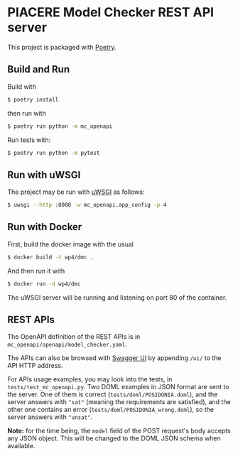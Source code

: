 # PIACERE Model Checker REST API server

This project is packaged with [Poetry](https://python-poetry.org/).

## Build and Run

Build with
```sh
$ poetry install
```
then run with
```sh
$ poetry run python -m mc_openapi
```

Run tests with:
```sh
$ poetry run python -m pytest
```

## Run with uWSGI

The project may be run with [uWSGI](https://uwsgi-docs.readthedocs.io/) as follows:
```sh
$ uwsgi --http :8080 -w mc_openapi.app_config -p 4
```

## Run with Docker

First, build the docker image with the usual
```sh
$ docker build -t wp4/dmc .
```
And then run it with
```sh
$ docker run -d wp4/dmc
```
The uWSGI server will be running and listening on port 80 of the container.


## REST APIs

The OpenAPI definition of the REST APIs is in `mc_openapi/openapi/model_checker.yaml`.

The APIs can also be browsed with [Swagger UI](https://swagger.io/tools/swagger-ui/) by appending `/ui/` to the API HTTP address.

For APIs usage examples, you may look into the tests, in `tests/test_mc_openapi.py`.
Two DOML examples in JSON format are sent to the server.
One of them is correct (`tests/doml/POSIDONIA.doml`), and the server answers with `"sat"` (meaning the requirements are satisfied), and the other one contains an error (`tests/doml/POSIDONIA_wrong.doml`), so the server answers with `"unsat"`.

**Note:** for the time being, the `model` field of the POST request's body accepts any JSON object. This will be changed to the DOML JSON schema when available.
